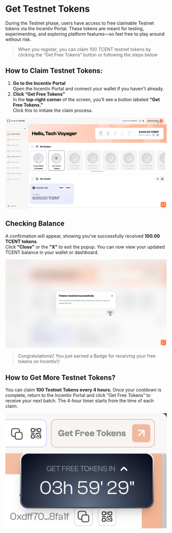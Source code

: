 
# Get Testnet Tokens

During the Testnet phase, users have access to free claimable Testnet tokens via the Incentiv Portal. These tokens are meant for testing, experimenting, and exploring platform features—so feel free to play around without risk.

> <Warning> When you register, you can claim 100 TCENT testnet tokens by clicking the “Get Free Tokens“ button or following the steps below </Warning>

## How to Claim Testnet Tokens:

1. **Go to the Incentiv Portal**\
   Open the Incentiv Portal and connect your wallet if you haven't already.
2. **Click “Get Free Tokens”**\
   In the **top-right corner** of the screen, you’ll see a button labeled **"Get Free Tokens."**\
   Click this to initiate the claim process.

![Get Testnet Tokens](/docs/images/GetTestnetTokens1.png)

## Checking Balance

A confirmation will appear, showing you’ve successfully received **100.00 TCENT tokens**.\
Click **"Close"** or the **"X"** to exit the popup. You can now view your updated TCENT balance in your wallet or dashboard.

![Get Testnet Tokens](/docs/images/GetTestnetTokens2.png)

> <Tip>
>    Congratulations\! You just earned a Badge for receiving your free tokens on Incentiv\! 
> </Tip>

## How to Get More Testnet Tokens?

You can claim **100 Testnet Tokens every 4 hours.** Once your cooldown is complete, return to the Incentiv Portal and click “Get Free Tokens” to receive your next batch. The 4-hour timer starts from the time of each claim.

![Get Testnet Tokens](/docs/images/GetTestnetTokens3.png)